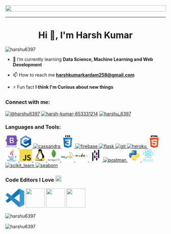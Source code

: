 <img src="https://images.unsplash.com/photo-1528716321680-815a8cdb8cbe?ixlib=rb-1.2.1&ixid=MnwxMjA3fDB8MHxzZWFyY2h8Mjd8fHF1b3RlfGVufDB8fDB8fA%3D%3D&auto=format&fit=crop&w=500&q=60" width="100%" height="80%">
<hr>
<h1 align="center">Hi 👋, I'm Harsh Kumar</h1>
<p align="left"> <img src="https://komarev.com/ghpvc/?username=harshu6397&label=Profile%20views&color=0e75b6&style=flat" alt="harshu6397" /> </p>

- 🌱 I’m currently learning **Data Science, Machine Learning and Web Development**

- 📫 How to reach me **harshkumarkardam258@gmail.com**

- ⚡ Fun fact **I think I'm Curious about new things**

<h3 align="left">Connect with me:</h3>
<p align="left">
<a href="https://twitter.com/@harshu6397" target="blank"><img align="center" src="https://raw.githubusercontent.com/rahuldkjain/github-profile-readme-generator/master/src/images/icons/Social/twitter.svg" alt="@harshu6397" height="30" width="40" /></a>
<a href="https://linkedin.com/in/harsh-kumar-653331214" target="blank"><img align="center" src="https://raw.githubusercontent.com/rahuldkjain/github-profile-readme-generator/master/src/images/icons/Social/linked-in-alt.svg" alt="harsh-kumar-653331214" height="30" width="40" /></a>
<a href="https://instagram.com/harshu_6397" target="blank"><img align="center" src="https://raw.githubusercontent.com/rahuldkjain/github-profile-readme-generator/master/src/images/icons/Social/instagram.svg" alt="harshu_6397" height="30" width="40" /></a>
</p>

<h3 align="left">Languages and Tools:</h3>
<p align="left"> <a href="https://getbootstrap.com" target="_blank" rel="noreferrer"> <img src="https://raw.githubusercontent.com/devicons/devicon/master/icons/bootstrap/bootstrap-plain-wordmark.svg" alt="bootstrap" width="40" height="40"/> </a> <a href="https://www.cprogramming.com/" target="_blank" rel="noreferrer"> <img src="https://raw.githubusercontent.com/devicons/devicon/master/icons/c/c-original.svg" alt="c" width="40" height="40"/> </a> <a href="https://cassandra.apache.org/" target="_blank" rel="noreferrer"> <img src="https://www.vectorlogo.zone/logos/apache_cassandra/apache_cassandra-icon.svg" alt="cassandra" width="40" height="40"/> </a> <a href="https://www.w3schools.com/css/" target="_blank" rel="noreferrer"> <img src="https://raw.githubusercontent.com/devicons/devicon/master/icons/css3/css3-original-wordmark.svg" alt="css3" width="40" height="40"/> </a> <a href="https://firebase.google.com/" target="_blank" rel="noreferrer"> <img src="https://www.vectorlogo.zone/logos/firebase/firebase-icon.svg" alt="firebase" width="40" height="40"/> </a> <a href="https://flask.palletsprojects.com/" target="_blank" rel="noreferrer"> <img src="https://www.vectorlogo.zone/logos/pocoo_flask/pocoo_flask-icon.svg" alt="flask" width="40" height="40"/> </a> <a href="https://git-scm.com/" target="_blank" rel="noreferrer"> <img src="https://www.vectorlogo.zone/logos/git-scm/git-scm-icon.svg" alt="git" width="40" height="40"/> </a> <a href="https://heroku.com" target="_blank" rel="noreferrer"> <img src="https://www.vectorlogo.zone/logos/heroku/heroku-icon.svg" alt="heroku" width="40" height="40"/> </a> <a href="https://www.w3.org/html/" target="_blank" rel="noreferrer"> <img src="https://raw.githubusercontent.com/devicons/devicon/master/icons/html5/html5-original-wordmark.svg" alt="html5" width="40" height="40"/> </a> <a href="https://www.java.com" target="_blank" rel="noreferrer"> <img src="https://raw.githubusercontent.com/devicons/devicon/master/icons/java/java-original.svg" alt="java" width="40" height="40"/> </a> <a href="https://developer.mozilla.org/en-US/docs/Web/JavaScript" target="_blank" rel="noreferrer"> <img src="https://raw.githubusercontent.com/devicons/devicon/master/icons/javascript/javascript-original.svg" alt="javascript" width="40" height="40"/> </a> <a href="https://www.linux.org/" target="_blank" rel="noreferrer"> <img src="https://raw.githubusercontent.com/devicons/devicon/master/icons/linux/linux-original.svg" alt="linux" width="40" height="40"/> </a> <a href="https://www.mongodb.com/" target="_blank" rel="noreferrer"> <img src="https://raw.githubusercontent.com/devicons/devicon/master/icons/mongodb/mongodb-original-wordmark.svg" alt="mongodb" width="40" height="40"/> </a> <a href="https://www.mysql.com/" target="_blank" rel="noreferrer"> <img src="https://raw.githubusercontent.com/devicons/devicon/master/icons/mysql/mysql-original-wordmark.svg" alt="mysql" width="40" height="40"/> </a> <a href="https://nodejs.org" target="_blank" rel="noreferrer"> <img src="https://raw.githubusercontent.com/devicons/devicon/master/icons/nodejs/nodejs-original-wordmark.svg" alt="nodejs" width="40" height="40"/> </a> <a href="https://pandas.pydata.org/" target="_blank" rel="noreferrer"> <img src="https://raw.githubusercontent.com/devicons/devicon/2ae2a900d2f041da66e950e4d48052658d850630/icons/pandas/pandas-original.svg" alt="pandas" width="40" height="40"/> </a> <a href="https://postman.com" target="_blank" rel="noreferrer"> <img src="https://www.vectorlogo.zone/logos/getpostman/getpostman-icon.svg" alt="postman" width="40" height="40"/> </a> <a href="https://www.python.org" target="_blank" rel="noreferrer"> <img src="https://raw.githubusercontent.com/devicons/devicon/master/icons/python/python-original.svg" alt="python" width="40" height="40"/> </a> <a href="https://reactjs.org/" target="_blank" rel="noreferrer"> <img src="https://raw.githubusercontent.com/devicons/devicon/master/icons/react/react-original-wordmark.svg" alt="react" width="40" height="40"/> </a> <a href="https://scikit-learn.org/" target="_blank" rel="noreferrer"> <img src="https://upload.wikimedia.org/wikipedia/commons/0/05/Scikit_learn_logo_small.svg" alt="scikit_learn" width="40" height="40"/> </a> <a href="https://seaborn.pydata.org/" target="_blank" rel="noreferrer"> <img src="https://seaborn.pydata.org/_images/logo-mark-lightbg.svg" alt="seaborn" width="40" height="40"/> </a> </p>

### Code Editors I Love <img src="https://emojipedia-us.s3.amazonaws.com/source/skype/289/red-heart_2764-fe0f.png" height="20px" width="20px"/>

[<img src="https://raw.githubusercontent.com/devicons/devicon/master/icons/vscode/vscode-original.svg" width="60px" height="60px"/>](https://code.visualstudio.com/)
[<img src="https://user-images.githubusercontent.com/19266929/129100645-5d54330e-e8ee-4074-92be-734a094bace9.png" width="60px" height="60px"/>](https://www.jetbrains.com/idea/)
[<img src="https://upload.wikimedia.org/wikipedia/commons/1/1d/PyCharm_Icon.svg" width="60px" height="60px"/>](https://www.jetbrains.com/pycharm/)
[<img src="https://upload.wikimedia.org/wikipedia/commons/thumb/3/38/Jupyter_logo.svg/120px-Jupyter_logo.svg.png" width="60px" height="60px"/>](https://jupyter.org/)


<p><img align="center" src="https://github-readme-stats.vercel.app/api/top-langs?username=harshu6397&show_icons=true&locale=en&layout=compact" alt="harshu6397" /></p>

<p><img align="center" src="https://github-readme-streak-stats.herokuapp.com/?user=harshu6397&" alt="harshu6397" /></p>
